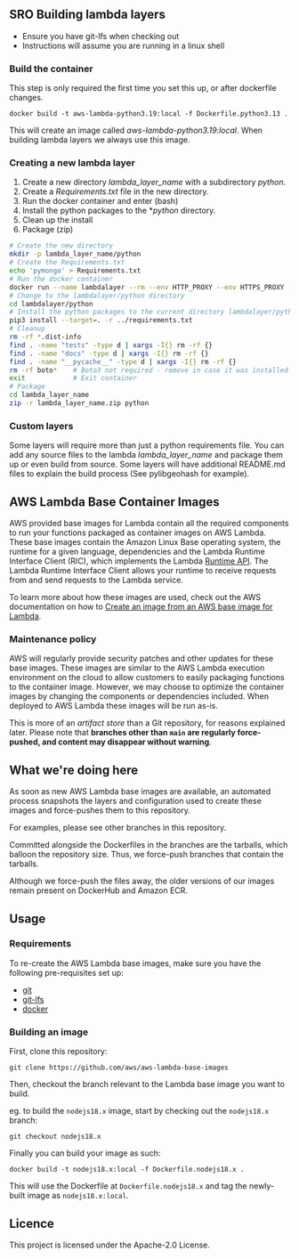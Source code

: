 ## SRO Building lambda layers

- Ensure you have git-lfs when checking out
- Instructions will assume you are running in a linux shell

### Build the container

This step is only required the first time you set this up, or after dockerfile changes.

`docker build -t aws-lambda-python3.19:local -f Dockerfile.python3.13 .`

This will create an image called *aws-lambda-python3.19:local*. When building lambda layers we always use this image.

### Creating a new lambda layer

1. Create a new directory *lambda_layer_name* with a subdirectory *python*.
2. Create a *Requirements.txt* file in the new directory.
3. Run the docker container and enter (bash)
5. Install the python packages to the **python* directory.
6. Clean up the install
7. Package (zip)

``` bash
# Create the new directory
mkdir -p lambda_layer_name/python
# Create the Requirements.txt
echo 'pymongo' > Requirements.txt
# Run the docker container 
docker run --name lambdalayer --rm --env HTTP_PROXY --env HTTPS_PROXY --env NO_PROXY --mount type=bind,source="$(pwd)"/lambda_layer_name,target=/var/task/lambdalayer -it aws-lambda-python3.19:local bash
# Change to the lambdalayer/python directory
cd lambdalayer/python 
# Install the python packages to the current directory lambdalayer/python
pip3 install --target=. -r ../requirements.txt
# Cleanup
rm -rf *.dist-info
find . -name "tests" -type d | xargs -I{} rm -rf {}
find . -name "docs" -type d | xargs -I{} rm -rf {}
find . -name "__pycache__" -type d | xargs -I{} rm -rf {}
rm -rf boto* 	# Boto3 not required - remove in case it was installed as a dependancy
exit			# Exit container
# Package
cd lambda_layer_name
zip -r lambda_layer_name.zip python
```

### Custom layers

Some layers will require more than just a python requirements file. You can add any source files to the lambda *lambda_layer_name* and package them up or even build from source.
Some layers will have additional README.md files to explain the build process (See pylibgeohash for example).

## AWS Lambda Base Container Images

AWS provided base images for Lambda contain all the required components to run your functions packaged as container images on AWS Lambda.
These base images contain the Amazon Linux Base operating system, the runtime for a given language, dependencies and the Lambda Runtime Interface Client (RIC), which implements the Lambda [Runtime API](https://docs.aws.amazon.com/lambda/latest/dg/runtimes-api.html).
The Lambda Runtime Interface Client allows your runtime to receive requests from and send requests to the Lambda service.

To learn more about how these images are used, check out the AWS documentation on how to [Create an image from an AWS base image for Lambda](https://docs.aws.amazon.com/lambda/latest/dg/images-create.html#images-create-1).

### Maintenance policy

AWS will regularly provide security patches and other updates for these base images.
These images are similar to the AWS Lambda execution environment on the cloud to allow customers to easily packaging functions to the container image.
However, we may choose to optimize the container images by changing the components or dependencies included.
When deployed to AWS Lambda these images will be run as-is.

This is more of an *artifact store* than a Git repository, for reasons explained later. Please note that **branches other than `main` are regularly force-pushed, and content may disappear without warning**.

## What we're doing here

As soon as new AWS Lambda base images are available, an automated process snapshots the layers and configuration used to create these images and force-pushes them to this repository.

For examples, please see other branches in this repository.

Committed alongside the Dockerfiles in the branches are the tarballs, which balloon the repository size. Thus, we force-push branches that contain the tarballs.

Although we force-push the files away, the older versions of our images remain present on DockerHub and Amazon ECR.

## Usage

### Requirements
To re-create the AWS Lambda base images, make sure you have the following pre-requisites set up:
- [git](https://git-scm.com/downloads)
- [git-lfs](https://git-lfs.github.com/)
- [docker](https://docs.docker.com/get-docker/)

### Building an image
First, clone this repository:
```
git clone https://github.com/aws/aws-lambda-base-images
```

Then, checkout the branch relevant to the Lambda base image you want to build.

eg. to build the `nodejs18.x` image, start by checking out the `nodejs18.x` branch:
```
git checkout nodejs18.x
```

Finally you can build your image as such:
```
docker build -t nodejs18.x:local -f Dockerfile.nodejs18.x .
```

This will use the Dockerfile at `Dockerfile.nodejs18.x` and tag the newly-built image as `nodejs18.x:local`.


## Licence

This project is licensed under the Apache-2.0 License.
